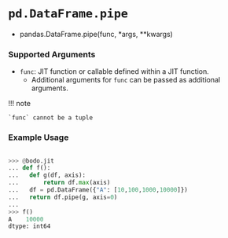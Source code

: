 # `pd.DataFrame.pipe`


- pandas.DataFrame.pipe(func, *args, **kwargs)


### Supported Arguments

- `func`: JIT function or callable defined within a JIT function.
    - Additional arguments for `func` can be passed as additional arguments.

!!! note

    `func` cannot be a tuple

### Example Usage

```py

>>> @bodo.jit
... def f():
...   def g(df, axis):
...       return df.max(axis)
...   df = pd.DataFrame({"A": [10,100,1000,10000]})
...   return df.pipe(g, axis=0)
...
>>> f()
A    10000
dtype: int64
```

